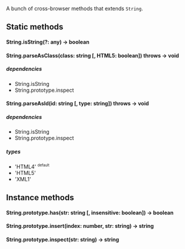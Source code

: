 A bunch of cross-browser methods that extends `String`.

## Static methods
#### String.isString(?: any) -> boolean
#### String.parseAsClass(class: string [, HTML5: boolean]) throws -> void
##### dependencies
- String.isString
- String.prototype.inspect

#### String.parseAsId(id: string [, type: string]) throws -> void
##### dependencies
- String.isString
- String.prototype.inspect

##### types
  - 'HTML4' <sup><small>default</small></sup>
  - 'HTML5'
  - 'XML1'

## Instance methods
#### String.prototype.has(str: string [, insensitive: boolean]) -> boolean
#### String.prototype.insert(index: number, str: string) -> string
#### String.prototype.inspect(str: string) -> string
